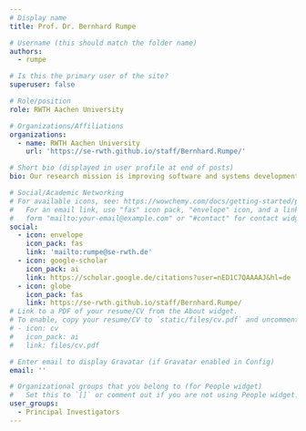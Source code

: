 ```yaml
---
# Display name
title: Prof. Dr. Bernhard Rumpe

# Username (this should match the folder name)
authors:
  - rumpe

# Is this the primary user of the site?
superuser: false

# Role/position
role: RWTH Aachen University

# Organizations/Affiliations
organizations:
  - name: RWTH Aachen University
    url: 'https://se-rwth.github.io/staff/Bernhard.Rumpe/'

# Short bio (displayed in user profile at end of posts)
bio: Our research mission is improving software and systems development by identifying methods, concepts, tools and infrastructures for innovative and efficient incremental development of software and software intensive high quality systems in less time while flexibly integrating evolving requirements.

# Social/Academic Networking
# For available icons, see: https://wowchemy.com/docs/getting-started/page-builder/#icons
#   For an email link, use "fas" icon pack, "envelope" icon, and a link in the
#   form "mailto:your-email@example.com" or "#contact" for contact widget.
social:
  - icon: envelope
    icon_pack: fas
    link: 'mailto:rumpe@se-rwth.de'
  - icon: google-scholar
    icon_pack: ai
    link: https://scholar.google.de/citations?user=nED1C7QAAAAJ&hl=de
  - icon: globe
    icon_pack: fas
    link: https://se-rwth.github.io/staff/Bernhard.Rumpe/
# Link to a PDF of your resume/CV from the About widget.
# To enable, copy your resume/CV to `static/files/cv.pdf` and uncomment the lines below.
# - icon: cv
#   icon_pack: ai
#   link: files/cv.pdf

# Enter email to display Gravatar (if Gravatar enabled in Config)
email: ''

# Organizational groups that you belong to (for People widget)
#   Set this to `[]` or comment out if you are not using People widget.
user_groups:
  - Principal Investigators
---
```


